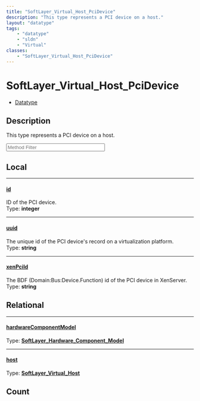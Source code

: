 ```yaml
---
title: "SoftLayer_Virtual_Host_PciDevice"
description: "This type represents a PCI device on a host."
layout: "datatype"
tags:
    - "datatype"
    - "sldn"
    - "Virtual"
classes:
    - "SoftLayer_Virtual_Host_PciDevice"
---
```


# SoftLayer_Virtual_Host_PciDevice
<div id='service-datatype'>
    <ul id='sldn-reference-tabs'>
        <li id='datatype'> <a href='/reference/datatypes/SoftLayer_Virtual_Host_PciDevice' >Datatype</a></li>
    </ul>
</div>

## Description 
This type represents a PCI device on a host. 





<!-- Service Filer BEGIN -->
<div class="view-filters">
        <div class="clearfix">
            <div class="search-input-box">
                <input placeholder="Method Filter" onkeyup="titleSearch(inputId='prop-input', divId='properties', elementClass='prop-row')" 
                    type="text" id="prop-input" value="" size="30" maxlength="128" class="form-text">
            </div>
        </div>
</div>
<!-- Service Filer END -->

<div id="properties" class="content">
<div id="localProperties" class="prop-content" >

## Local
-----
[id]: #id
#### [id]
ID of the PCI device.   
<span class="type-label">Type: </span>**integer**

-----
[uuid]: #uuid
#### [uuid]
The unique id of the PCI device's record on a virtualization platform.   
<span class="type-label">Type: </span>**string**

-----
[xenPciId]: #xenpciid
#### [xenPciId]
The BDF (Domain:Bus:Device.Function) id of the PCI device in XenServer.   
<span class="type-label">Type: </span>**string**

</div>
<!-- LOCAL PROPERTY END -->

<div id="relationalProperties"  class="prop-content" >

## Relational
-----
[hardwareComponentModel]: #hardwarecomponentmodel
#### [hardwareComponentModel]
  
<span class="type-label">Type: </span>**<a href='/reference/datatypes/SoftLayer_Hardware_Component_Model'>SoftLayer_Hardware_Component_Model </a>**

-----
[host]: #host
#### [host]
  
<span class="type-label">Type: </span>**<a href='/reference/datatypes/SoftLayer_Virtual_Host'>SoftLayer_Virtual_Host </a>**


## Count
</div>



